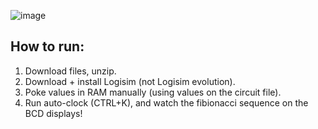 ![image](https://github.com/user-attachments/assets/27748701-2dce-43b7-8b85-a742ee9bd836)
## How to run:
1. Download files, unzip.
2. Download + install Logisim (not Logisim evolution).
3. Poke values in RAM manually (using values on the circuit file).
5. Run auto-clock (CTRL+K), and watch the fibionacci sequence on the BCD displays!
